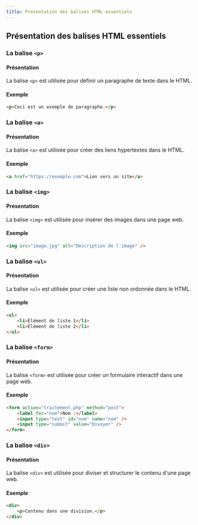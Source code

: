 ```yaml
---
title: Présentation des balises HTML essentiels
---
```


## Présentation des balises HTML essentiels

### La balise `<p>`

#### Présentation

La balise `<p>` est utilisée pour définir un paragraphe de texte dans le HTML.

#### Exemple

```html
<p>Ceci est un exemple de paragraphe.</p>
```

### La balise `<a>`

#### Présentation

La balise `<a>` est utilisée pour créer des liens hypertextes dans le HTML.

#### Exemple

```html
<a href="https://exemple.com">Lien vers un site</a>
```

### La balise `<img>`

#### Présentation

La balise `<img>` est utilisée pour insérer des images dans une page web.

#### Exemple

```html
<img src="image.jpg" alt="Description de l'image" />
```

### La balise `<ul>`

#### Présentation

La balise `<ul>` est utilisée pour créer une liste non ordonnée dans le HTML.

#### Exemple

```html
<ul>
    <li>Élément de liste 1</li>
    <li>Élément de liste 2</li>
</ul>
```

### La balise `<form>`

#### Présentation

La balise `<form>` est utilisée pour créer un formulaire interactif dans une page web.

#### Exemple

```html
<form action="traitement.php" method="post">
    <label for="nom">Nom :</label>
    <input type="text" id="nom" name="nom" />
    <input type="submit" value="Envoyer" />
</form>
```

### La balise `<div>`

#### Présentation

La balise `<div>` est utilisée pour diviser et structurer le contenu d'une page web.

#### Exemple

```html
<div>
    <p>Contenu dans une division.</p>
</div>
```